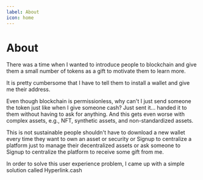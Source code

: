 ```yaml
---
label: About
icon: home
---
```

# About

There was a time when I wanted to introduce people to blockchain and give them a small number of tokens as a gift to motivate them to learn more.

It is pretty cumbersome that I have to tell them to install a wallet and give me their address.

Even though blockchain is permissionless, why can't I just send someone the token just like when I give someone cash? Just sent it... handed it to them without having to ask for anything. And this gets even worse with complex assets, e.g., NFT, synthetic assets, and non-standardized assets.

This is not sustainable people shouldn't have to download a new wallet every time they want to own an asset or security or Signup to centralize a platform just to manage their decentralized assets or ask someone to Signup to centralize the platform to receive some gift from me.

In order to solve this user experience problem, I came up with a simple solution called Hyperlink.cash
